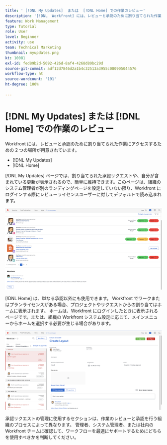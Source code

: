 ```yaml
---
title: ' [!DNL My Updates]  または  [!DNL Home] での作業のレビュー'
description: '[!DNL  Workfront] には、レビューと承認のために割り当てられた作業にアクセスする 2 つの場所（ [!DNL My Updates]  および  [!DNL Home] ）が用意されています。'
feature: Work Management
type: Tutorial
role: User
level: Beginner
activity: use
team: Technical Marketing
thumbnail: myupdates.png
kt: 10081
exl-id: fed89b2d-5092-426d-8af4-4268d89bc29d
source-git-commit: adf12d7846d2a1b4c32513a3955c080905044576
workflow-type: ht
source-wordcount: '191'
ht-degree: 100%

---
```


# [!DNL My Updates] または [!DNL Home] での作業のレビュー

Workfront には、レビューと承認のために割り当てられた作業にアクセスするための 2 つの場所が用意されています。

* [!DNL My Updates]
* [!DNL Home]

[!DNL My Updates] ページでは、割り当てられた承認リクエストや、自分が含まれている更新が表示されるので、簡単に維持できます。このページは、組織のシステム管理者が別のランディングページを設定していない限り、Workfront にログインする際にレビューライセンスユーザーに対してデフォルトで読み込まれます。

![[!DNL My Updates] ページの画像](assets/my-updates-overview.png)

[!DNL Home] は、単なる承認以外にも使用できます。 Workfront でワークまたはプランライセンスがある場合、プロジェクトやリクエストからの割り当てはホームに表示されます。 ホームは、Workfront にログインしたときに表示されるページです。または、組織の Workfront システム設定に応じて、メインメニューからホームを選択する必要が生じる場合があります。

![[!DNL Home] ページの画像](assets/home-overview.png)

承認リクエストの管理に使用するセクションは、作業のレビューと承認を行う組織のプロセスによって異なります。 管理者、システム管理者、または社内の Workfront チームに確認して、ワークフローを最適にサポートするためにどちらを使用すべきかを判断してください。
